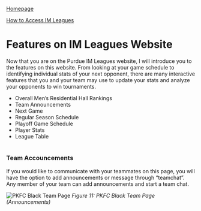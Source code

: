 [Homepage](index.md) 

[How to Access IM Leagues](HowToAccessIMLeagues.md)
# Features on IM Leagues Website

Now that you are on the Purdue IM Leagues website, I will introduce you to the features on this website. From looking at your game schedule to identifying individual stats of your next opponent, there are many interactive features that you and your team may use to update your stats and analyze your opponents to win tournaments.

* Overall Men’s Residential Hall Rankings
* Team Announcements
* Next Game
* Regular Season Schedule
* Playoff Game Schedule
* Player Stats
* League Table
#

### Team Accouncements
If you would like to communicate with your teammates on this page, you will have the option to add announcements or message through “teamchat”. Any member of your team can add announcements and start a team chat.

![PKFC Black Team Page](https://imleague.files.wordpress.com/2019/10/screen-shot-2019-10-08-at-3.17.30-pm.png)
*Figure 11: PKFC Black Team Page (Announcements)*
#
